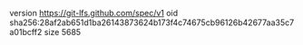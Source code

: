 version https://git-lfs.github.com/spec/v1
oid sha256:28af2ab651d1ba26143873624b173f4c74675cb96126b42677aa35c7a01bcff2
size 5685
